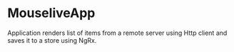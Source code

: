# MouseliveApp

Application renders list of items from a remote server using Http client and saves it to a store using NgRx.
